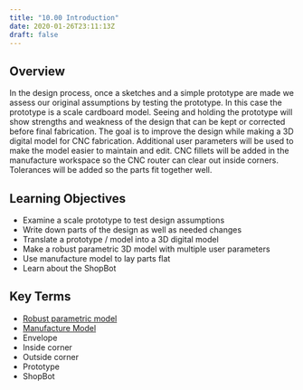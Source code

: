```yaml
---
title: "10.00 Introduction"
date: 2020-01-26T23:11:13Z
draft: false
---
```


## Overview

In the design process, once a sketches and a simple prototype are made we assess our original assumptions by testing the prototype. In this case the prototype is a scale cardboard model. Seeing and holding the prototype will show strengths and weakness of the design that can be kept or corrected before final fabrication. The goal is to improve the design while making a 3D digital model for CNC fabrication. Additional user parameters will be used to make the model easier to maintain and edit. CNC fillets will be added in the manufacture workspace so the CNC router can clear out inside corners. Tolerances will be added so the parts fit together well.

## Learning Objectives

- Examine a scale prototype to test design assumptions
- Write down parts of the design as well as needed changes
- Translate a prototype / model into a 3D digital model
- Make a robust parametric 3D model with multiple user parameters
- Use manufacture model to lay parts flat
- Learn about the ShopBot

## Key Terms

- [Robust parametric model](../../../../3d-modeling/robust-parametric-3d-models.md)
- [Manufacture Model](../../../../3d-modeling/fusion-360/fusion-360-make-manufacture-model-copy.md)
- Envelope
- Inside corner
- Outside corner
- Prototype
- ShopBot

